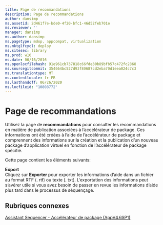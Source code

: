 ```yaml
---
title: Page de recommandations
description: Page de recommandations
author: dansimp
ms.assetid: 2d461f7e-bde0-4f20-bfc1-46d52feb701e
ms.reviewer: ''
manager: dansimp
ms.author: dansimp
ms.pagetype: mdop, appcompat, virtualization
ms.mktglfcycl: deploy
ms.sitesec: library
ms.prod: w10
ms.date: 06/16/2016
ms.openlocfilehash: 91e961cb737818c66fde30b89bfb57c472fc2868
ms.sourcegitcommit: 354664bc527d93f80687cd2eba70d1eea024c7c3
ms.translationtype: MT
ms.contentlocale: fr-FR
ms.lasthandoff: 06/26/2020
ms.locfileid: "10808772"
---
```

# Page de recommandations


Utilisez la page de **recommandations** pour consulter les recommandations en matière de publication associées à l’accélérateur de package. Ces informations ont été créées à l’aide de l’accélérateur de package et comprennent des informations sur la création et la publication d’un nouveau package d’application virtuel en fonction de l’accélérateur de package spécifié.

Cette page contient les éléments suivants:

<a href="" id="export"></a>**Export**  
Cliquez sur **Exporter** pour exporter les informations d’aide dans un fichier au format RTF (. rtf) ou texte (. txt). L’exportation des informations peut s’avérer utile si vous avez besoin de passer en revue les informations d’aide plus tard dans le processus de séquençage.

## Rubriques connexes


[Assistant Sequencer - Accélérateur de package (AppV4.6SP1)](sequencer-wizard---package-accelerator--appv-46-sp1-.md)

 

 





